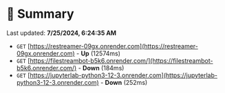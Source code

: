 # 📖 Summary
Last updated: **7/25/2024, 6:24:35 AM**

- `GET` [https://restreamer-09gx.onrender.com](https://restreamer-09gx.onrender.com) - **Up** (12574ms)
- `GET` [https://filestreambot-b5k6.onrender.com/](https://filestreambot-b5k6.onrender.com/) - **Down** (184ms)
- `GET` [https://jupyterlab-python3-12-3.onrender.com](https://jupyterlab-python3-12-3.onrender.com) - **Down** (252ms)
